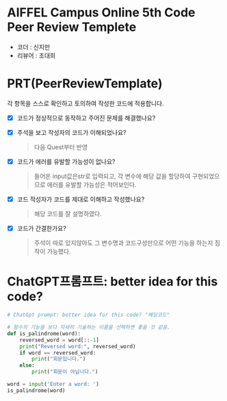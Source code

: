 # AIFFEL Campus Online 5th Code Peer Review Templete
- 코더 : 신지만
- 리뷰어 : 조대희


# PRT(PeerReviewTemplate) 
각 항목을 스스로 확인하고 토의하여 작성한 코드에 적용합니다.

- [X] 코드가 정상적으로 동작하고 주어진 문제를 해결했나요?
  
- [X] 주석을 보고 작성자의 코드가 이해되었나요?
  > 다음 Quest부터 반영
- [X] 코드가 에러를 유발할 가능성이 없나요?
  > 들어온 input값은str로 입력되고, 각 변수에 해당 값을 할당하여 구현되었으므로 에러를 유발할 가능성은 적어보인다.
- [X] 코드 작성자가 코드를 제대로 이해하고 작성했나요?
  > 해당 코드를 잘 설명하였다.
- [X] 코드가 간결한가요?
  > 주석이 따로 있지않아도 그 변수명과 코드구성만으로 어떤 기능을 하는지 짐작이 가능했다.

# ChatGPT프롬프트: better idea for this code?

```python
# ChatGpt prompt: better idea for this code? "해당코드"

# 함수의 기능을 보다 자세히 기술하는 이름을 선택하면 좋을 것 같음.
def is_palindrome(word):
    reversed_word = word[::-1]
    print("Reversed word:", reversed_word)
    if word == reversed_word:
        print("회문입니다.")
    else:
        print("회문이 아닙니다.")

word = input('Enter a word: ')
is_palindrome(word)

```


